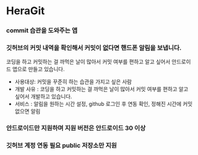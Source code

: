 # HeraGit
### commit 습관을 도와주는 앱
### 깃허브의 커밋 내역을 확인해서 커밋이 없다면 핸드폰 알림을 보냅니다.
코딩을 하고 커밋하는 걸 까먹은 날이 많아서 커밋 여부를 편하고 알고 싶어서 안드로이드 앱으로 만들고 있습니다.
- 사용대상: 커밋을 꾸준히 하는 습관을 가지고 싶은 사람
- 개발 사유 : 코딩을 하고 커밋하는 걸 까먹은 날이 많아서 커밋 여부를 편하고 알고 싶어서 개발하고 있습니다.
- 서비스 : 알림을 원하는 시간 설정, github 로그인 후 연동 확인, 정해진 시간에 커밋 없으면 알림
### 안드로이드만 지원하며 지원 버전은 안드로이드 30 이상
### 깃허브 계정 연동 필요 public 저장소만 지원
